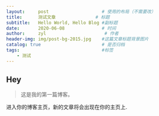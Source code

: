 ```yaml
---
layout:     post                    # 使用的布局（不需要改）
title:      测试文章               # 标题 
subtitle:   Hello World, Hello Blog #副标题
date:       2020-06-08              # 时间
author:     zyl                      # 作者
header-img: img/post-bg-2015.jpg    #这篇文章标题背景图片
catalog: true                       # 是否归档
tags:                               #标签
    - 测试
---
```


## Hey
>这是我的第一篇博客。

进入你的博客主页，新的文章将会出现在你的主页上.